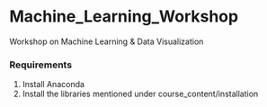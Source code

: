 # Machine_Learning_Workshop

Workshop on Machine Learning & Data Visualization



### Requirements
1. Install Anaconda
2. Install the libraries mentioned under course_content/installation
